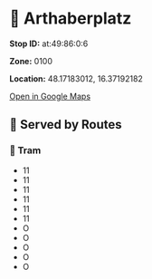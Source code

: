 # 🚉 Arthaberplatz


**Stop ID:** at:49:86:0:6

**Zone:** 0100

**Location:** 48.17183012, 16.37192182

[Open in Google Maps](https://www.google.com/maps?q=48.17183012,16.37192182)

## 🚆 Served by Routes

### 🚊 Tram
- 11
- 11
- 11
- 11
- 11
- 11
- O
- O
- O
- O
- O